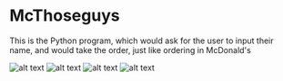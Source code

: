# McThoseguys
This is the Python program, which would ask for the user to input their name, and would take the order, just like ordering in McDonald's

![alt text](https://github.com/prerakpatelca/McThoseguys/blob/master/Screen%20Shot%202020-12-26%20at%207.06.51%20PM.png)
![alt text](https://github.com/prerakpatelca/McThoseguys/blob/master/Screen%20Shot%202020-12-26%20at%207.08.40%20PM.png)
![alt text](https://github.com/prerakpatelca/McThoseguys/blob/master/Screen%20Shot%202020-12-26%20at%207.09.19%20PM.png)
![alt text](https://github.com/prerakpatelca/McThoseguys/blob/master/Screen%20Shot%202020-12-26%20at%207.09.55%20PM.png)
